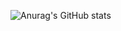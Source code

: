 ![Anurag's GitHub stats](https://github-readme-stats.vercel.app/api?username=yurifalves&show_icons=true&theme=chartreuse-dark)
